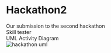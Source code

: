 # Hackathon2
Our submission to the second hackathon  
Skill tester  
UML Activity Diagram  
![hackathon uml](https://github.com/udayan-lr/Hackathon2/assets/93900669/191cfd5e-2e68-4fee-9cd0-00ecfce19975)
